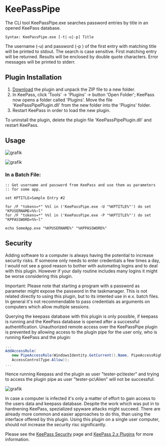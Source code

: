 # KeePassPipe

The CLI tool KeePassPipe.exe searches password entries by title in an opened KeePass database.

```Syntax: KeePassPipe.exe [-t|-u|-p] Title ```

The username (-u) and password (-p ) of the first entry with matching title will be printed to stdout. The search is case sensitive. First matching entry will be returned. Results will be enclosed by double quote characters. Error messages will be printed to stderr. 

## Plugin Installation 

1.  [Download](https://github.com/limapap/KeePassPipe/releases/latest "Lastest Release") the plugin and unpack the ZIP file to a new folder.
2.  In KeePass, click 'Tools' → 'Plugins' → button 'Open Folder'; KeePass now opens a folder called 'Plugins'. Move the file 'KeePassPipePlugin.dll' from the new folder into the 'Plugins' folder.
3.  Restart KeePass in order to load the new plugin.

To uninstall the plugin, delete the plugin file 'KeePassPipePlugin.dll' and restart KeePass.

## Usage

![grafik](https://user-images.githubusercontent.com/49816044/56849564-7d016e00-68f6-11e9-96ac-5931549384c7.png)

![grafik](https://user-images.githubusercontent.com/49816044/56859290-0eb9bb80-6989-11e9-87f0-73906f719be1.png)

### In a Batch File:

```batch
:: Get username and password from KeePass and use them as parameters
:: for some app.

set KPTITLE=Sample Entry #2

for /F "tokens=*" %%l in ('KeePassPipe.exe -U "%KPTITLE%"') do set "KPUSERNAME=%%~l"
for /F "tokens=*" %%l in ('KeePassPipe.exe -P "%KPTITLE%"') do set "KPPASSWORD=%%~l"

echo SomeApp.exe "%KPUSERNAME%" "%KPPASSWORD%" 

```
## Security

Adding software to a computer is always having the potential to increase security risks. If someone only needs to enter credentials a few times a day, I would not see a good reason to bother with automating logins and to deal with this plugin. However if your daily routine includes many logins it might be worse considering this plugin. 

Important: Please note that starting a program with a password as parameter might expose the password in the taskmanager. This is not related directly to using this plugin, but to its intented use in e.x. batch files. In general it's not recommendable to pass credentials as arguments on computers which allow multiple sessions. 

Querying the keepass database with this plugin is only possible, if keepass is running and the KeePass database is opened after a successful authentification. Unauthorized remote access over the KeePassPipe plugin is prevented by allowing access to the plugin pipe for the user only, who is running KeePass and the plugin:
```c#
...
AddAccessRule(
   new PipeAccessRule(WindowsIdentity.GetCurrent().Name, PipeAccessRights.FullControl, 
   AccessControlType.Allow));
...   
```
Hence running Keepass and the plugin as user "tester-pc\tester" and trying to access the plugin pipe as user "tester-pc\Alien" will not be successful:

![grafik](https://user-images.githubusercontent.com/49816044/56861455-171df080-69a1-11e9-9eea-f539a09a2de1.png)

In case a computer is infected it's only a matter of effort to gain access to the users data and keepass database. Despite the work which was put in to hardnening KeePass, spezialized spyware attacks might succeed. There are already more common and easier approaches to do this, than using the interface offered by this plugin. Using this plugin on a single user computer, should not increase the security risc significantly. 

Please see the [KeePass Security](https://keepass.info/help/base/security.html) page and [KeePass 2.x Plugins](https://keepass.info/help/v2/plugins.html) for more information.

